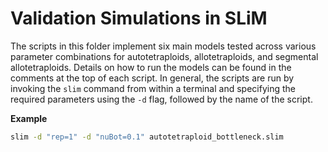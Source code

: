 # Validation Simulations in SLiM

The scripts in this folder implement six main models tested across various
parameter combinations for autotetraploids, allotetraploids, and segmental
allotetraploids. Details on how to run the models can be found in the comments
at the top of each script. In general, the scripts are run by invoking the
``slim`` command from within a terminal and specifying the required parameters
using the ``-d`` flag, followed by the name of the script.

**Example**

```bash
slim -d "rep=1" -d "nuBot=0.1" autotetraploid_bottleneck.slim
```
